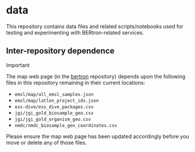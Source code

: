 # data

This repository contains data files and related scripts/notebooks used for testing and experimenting with BERtron-related services.

## Inter-repository dependence

> [!IMPORTANT]  
> The map web page (in the [bertron](https://github.com/ber-data/bertron) repository) depends upon the following files in this repository remaining in their current locations:
> - `emsl/map/all_emsl_samples.json`
> - `emsl/map/latlon_project_ids.json`
> - `ess-dive/ess_dive_packages.csv`
> - `jgi/jgi_gold_biosample_geo.csv`
> - `jgi/jgi_gold_organism_geo.csv`
> - `nmdc/nmdc_biosample_geo_coordinates.csv`
>
> Please ensure the map web page has been updated accordingly before you move or delete any of those files.
